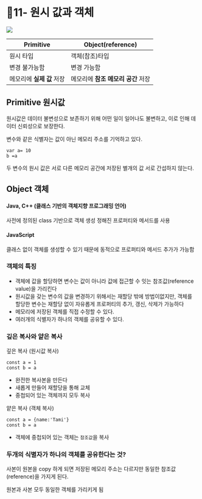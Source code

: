 # 📒11- 원시 값과 객체



![](https://i.imgur.com/sc4xFjO.png)


|Primitive|Object(reference)|
|------|---|
|원시 타입|객체(참조)타입|
|변경 불가능함|변경 가능함|
|메모리에 **실제 값** 저장|메모리에 **참조 메모리 공간** 저장|

## Primitive 원시값

원시값은 데이터 불변성으로 보존하기 위해 어떤 일이 일어나도 불변하고, 이로 인해 데이터 신뢰성으로 보장한다.

변수와 같은 식별자는 값이 아닌 메모리 주소를 기억하고 있다.

```javascript=
var a= 10
b =a
```
두 변수의 원시 값은 서로 다른 메모리 공간에 저장된 별개의 값
서로 간섭하지 않는다.


## Object 객체

#### Java, C++ (클래스 기반의 객체지향 프로그래밍 언어)
사전에 정의된 class 기반으로 객체 생성
정해진 프로퍼티와 메서드를 사용

#### JavaScript
클래스 없이 객체를 생성할 수 있기 때문에 동적으로 프로퍼티와 메서드 추가가 가능함

### 객체의 특징
- 객체에 값을 할당하면 변수는 값이 아니라 값에 접근할 수 잇는 참조값(reference value)을 가리킨다
- 원시값을 갖는 변수의 값을 변경하기 위해서는 재할당 밖에 방법이없지만,
객체를 할당한 변수는 재할당 없이 자유롭게 프로퍼티의 추가, 갱신, 삭제가 가능하다
- 메모리에 저장된 객체를 직접 수정할 수 있다.
- 여러개의 식별자가 하나의 객체를 공유할 수 있다.

### 깊은 복사와 얕은 복사
깊은 복사 (원시값 복사)
```javascript=
const a = 1
const b = a
```
- 완전한 복사본을 만든다
- 새롭게 만들어 재할당을 통해 교체
- 중첩되어 있는 객체까지 모두 복사

얕은 복사 (객체 복사)
```javascript=
const a = {name:'Tami'}
const b = a
```
- 객체에 중첩되어 있는 객체는 `참조값`을 복사
### 두개의 식별자가 하나의 객체를 공유한다는 것?
사본이 원본을 copy 하게 되면 저장된 메모리 주소는 다르지만 동일한 참조값(reference)을 가지게 된다.

원본과 사본 모두 동일한 객체를 가리키게 됨
